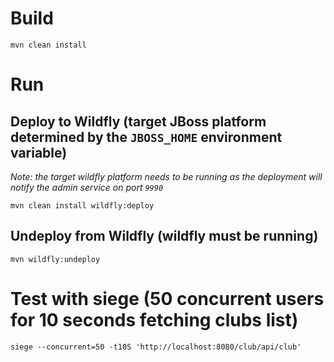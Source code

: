 # Build
```
mvn clean install
```

# Run
## Deploy to Wildfly (target JBoss platform determined by the `JBOSS_HOME` environment variable)
*Note: the target wildfly platform needs to be running as the deployment will notify the admin service on port `9990`*
```
mvn clean install wildfly:deploy
```

## Undeploy from Wildfly (wildfly must be running)
```
mvn wildfly:undeploy
```

# Test with siege (50 concurrent users for 10 seconds fetching clubs list)
```
siege --concurrent=50 -t10S 'http://localhost:8080/club/api/club'
```
